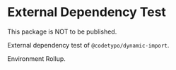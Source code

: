 # External Dependency Test

This package is NOT to be published.

External dependency test of `@codetypo/dynamic-import`.

Environment Rollup.
